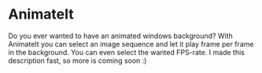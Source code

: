 # AnimateIt
Do you ever wanted to have an animated windows background? With AnimateIt you can select an image sequence and let it play frame per frame in the background. You can even select the wanted FPS-rate.
I made this description fast, so more is coming soon :)
